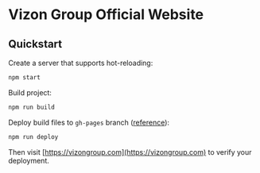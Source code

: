 # Vizon Group Official Website

## Quickstart

Create a server that supports hot-reloading:

```bash
npm start
```

Build project:

```bash
npm run build
```

Deploy build files to `gh-pages` branch ([reference](https://create-react-app.dev/docs/deployment#github-pages)):

```bash
npm run deploy
```

Then visit [https://vizongroup.com](https://vizongroup.com) to verify your deployment.
